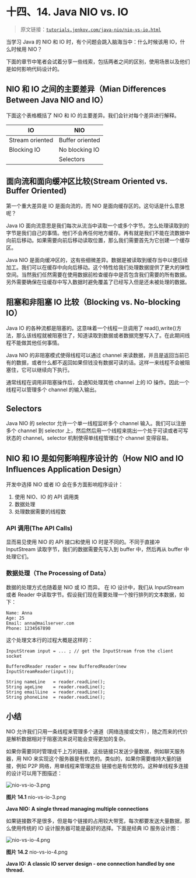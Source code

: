 # 十四、14\. Java NIO vs. IO

> 原文链接：[`tutorials.jenkov.com/java-nio/nio-vs-io.html`](http://tutorials.jenkov.com/java-nio/nio-vs-io.html)

当学习 Java 的 NIO 和 IO 时，有个问题会跳入脑海当中：什么时候该用 IO，什么时候用 NIO？

下面的章节中笔者会试着分享一些线索，包括两者之间的区别，使用场景以及他们是如何影响代码设计的。

## NIO 和 IO 之间的主要差异（Mian Differences Between Java NIO and IO）

下面这个表格概括了 NIO 和 IO 的主要差异。我们会针对每个差异进行解释。

| IO | NIO |
| --- | --- |
| Stream oriented | Buffer oriented |
| Blocking IO | No blocking IO |
|  | Selectors |

## 面向流和面向缓冲区比较(Stream Oriented vs. Buffer Oriented)

第一个重大差异是 IO 是面向流的，而 NIO 是面向缓存区的。这句话是什么意思呢？

Java IO 面向流意思是我们每次从流当中读取一个或多个字节。怎么处理读取到的字节是我们自己的事情。他们不会再任何地方缓存。再有就是我们不能在流数据中向前后移动。如果需要向前后移动读取位置，那么我们需要首先为它创建一个缓存区。

Java NIO 是面向缓冲区的，这有些细微差异。数据是被读取到缓存当中以便后续加工。我们可以在缓存中向向后移动。这个特性给我们处理数据提供了更大的弹性空间。当然我们任然需要在使用数据前检查缓存中是否包含我们需要的所有数据。另外需要确保在往缓存中写入数据时避免覆盖了已经写入但是还未被处理的数据。

## 阻塞和非阻塞 IO 比较（Blocking vs. No-blocking IO）

Java IO 的各种流都是阻塞的。这意味着一个线程一旦调用了 read(),write()方法，那么该线程就被阻塞住了，知道读取到数据或者数据完整写入了。在此期间线程不能做其他任何事情。

Java NIO 的非阻塞模式使得线程可以通过 channel 来读数据，并且是返回当前已有的数据，或者什么都不返回如果但钱没有数据可读的话。这样一来线程不会被阻塞住，它可以继续向下执行。

通常线程在调用非阻塞操作后，会通知处理其他 channel 上的 IO 操作。因此一个线程可以管理多个 channel 的输入输出。

## Selectors

Java NIO 的 selector 允许一个单一线程监听多个 channel 输入。我们可以注册多个 channel 到 selector 上，然后然后用一个线程来挑出一个处于可读或者可写状态的 channel。selector 机制使得单线程管理过个 channel 变得容易。

## NIO 和 IO 是如何影响程序设计的（How NIO and IO Influences Application Design）

开发中选择 NIO 或者 IO 会在多方面影响程序设计：

1.  使用 NIO、IO 的 API 调用类
2.  数据处理
3.  处理数据需要的线程数

### API 调用(The API Calls)

显而易见使用 NIO 的 API 接口和使用 IO 时是不同的。不同于直接冲 InputStream 读取字节，我们的数据需要先写入到 buffer 中，然后再从 buffer 中处理它们。

### 数据处理（The Processing of Data）

数据的处理方式也随着是 NIO 或 IO 而异。 在 IO 设计中，我们从 InputStream 或者 Reader 中读取字节。假设我们现在需要处理一个按行排列的文本数据，如下：

```
Name: Anna
Age: 25
Email: anna@mailserver.com
Phone: 1234567890
```

这个处理文本行的过程大概是这样的：

```
InputStream input = ... ; // get the InputStream from the client socket

BufferedReader reader = new BufferedReader(new InputStreamReader(input));

String nameLine   = reader.readLine();
String ageLine    = reader.readLine();
String emailLine  = reader.readLine();
String phoneLine  = reader.readLine();
```

## 小结

NIO 允许我们只用一条线程来管理多个通道（网络连接或文件），随之而来的代价是解析数据相对于阻塞流来说可能会变得更加的复杂。

如果你需要同时管理成千上万的链接，这些链接只发送少量数据，例如聊天服务器，用 NIO 来实现这个服务器是有优势的。类似的，如果你需要维持大量的链接，例如 P2P 网络，用单线程来管理这些 链接也是有优势的。这种单线程多连接的设计可以用下图描述：

![nio-vs-io-3.png](http://tutorials.jenkov.com/images/java-nio/nio-vs-io-3.png)

**图片 14.1** nio-vs-io-3.png

**Java NIO: A single thread managing multiple connections**

如果链接数不是很多，但是每个链接的占用较大带宽，每次都要发送大量数据，那么使用传统的 IO 设计服务器可能是最好的选择。下面是经典 IO 服务设计图：

![nio-vs-io-4.png](http://tutorials.jenkov.com/images/java-nio/nio-vs-io-4.png)

**图片 14.2** nio-vs-io-4.png

**Java IO: A classic IO server design - one connection handled by one thread.**